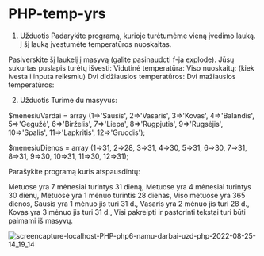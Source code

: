 # PHP-temp-yrs
1. Užduotis
Padarykite programą, kurioje turėtumėme vieną įvedimo lauką. Į šį lauką įvestumėte temperatūros nuoskaitas.

Pasiverskite šį laukelį į masyvą (galite pasinaudoti f-ja explode). Jūsų sukurtas puslapis turėtų išvesti:
Vidutinė temperatūra:
Viso nuoskaitų: (kiek ivesta i inputa reiksmiu)
Dvi didžiausios temperatūros:
Dvi mažiausios temperatūros:

2. Užduotis
Turime du masyvus:

$menesiuVardai = array (1=>'Sausis', 2=>'Vasaris', 3=>'Kovas', 4=>'Balandis', 5=>'Gegužė', 6=>'Birželis', 7=>'Liepa', 8=>'Rugpjutis', 9=>'Rugsėjis', 10=>'Spalis', 11=>'Lapkritis', 12=>'Gruodis');

$menesiuDienos = array (1=>31, 2=>28, 3=>31, 4=>30, 5=>31, 6=>30, 7=>31, 8=>31, 9=>30, 10=>31, 11=>30, 12=>31);

Parašykite programą kuris atspausdintų:

Metuose yra 7 mėnesiai turintys 31 dieną,
Metuose yra 4 mėnesiai turintys 30 dienų,
Metuose yra 1 mėnuo turintis 28 dienas,
Viso metuose yra 365 dienos,
Sausis yra 1 mėnuo jis turi 31 d.,
Vasaris yra 2 mėnuo jis turi 28 d.,
Kovas yra 3 mėnuo jis turi 31 d.,
Visi pakreipti ir pastorinti tekstai turi būti paimami iš masyvų.


![screencapture-localhost-PHP-php6-namu-darbai-uzd-php-2022-08-25-14_19_14](https://user-images.githubusercontent.com/106965421/186651399-2a33b8cc-236c-4fac-9a55-20bfcefc1db2.png)

